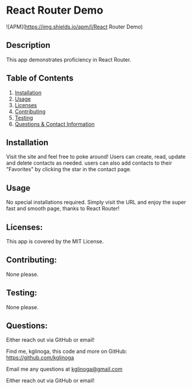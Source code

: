 # React Router Demo
  
  ![APM](https://img.shields.io/apm/l/React Router Demo)

  ## Description
  
  This app demonstrates proficiency in React Router.  

  ## Table of Contents
  
  1. [Installation](#installation)
  2. [Usage](#usage)
  3. [Licenses](#licenses)
  4. [Contributing](#contributing)
  5. [Testing](#testing) 
  6. [Questions & Contact Information](#questions)

  ## Installation
  
  Visit the site and feel free to poke around!  Users can create, read, update and delete contacts as needed.  users can also add contacts to their "Favorites" by clicking the star in the contact page.
  
  ## Usage
  
  No special installations required. Simply visit the URL and enjoy the super fast and smooth page, thanks to React Router!
  
  ## Licenses: 
  
  This app is covered by the MIT License.
  
  ## Contributing:
  
  None please. 
  
  ## Testing: 
  
  None please.
  
  ## Questions:
  
  Either reach out via GitHub or email!

  Find me, kglinoga, this code and more on GitHub: <https://github.com/kglinoga>

  Email me any questions at <kglinoga@gmail.com>

  Either reach out via GitHub or email!